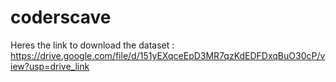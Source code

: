 # coderscave
Heres the link to download the dataset : https://drive.google.com/file/d/151yEXqceEpD3MR7qzKdEDFDxqBuO30cP/view?usp=drive_link
